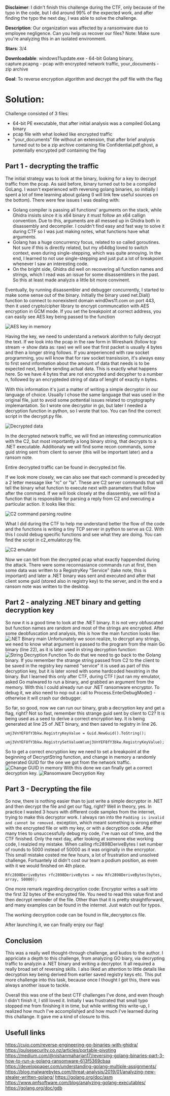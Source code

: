 **Disclaimer**: I didn't finish this challenge during the CTF, only because of the typo in the code, but I did around 99% of the expected work, and after finding the typo the next day, I was able to solve the challenge.

**Description**: Our organization was affected by a ransomware due to employee negligence. Can you help us recover our files? Note: Make sure you're analyzing this in an isolated environment.

**Stars**: 3/4

**Downloadable**: windows11update.exe - 64-bit Golang binary, capture.pcapng - pcap with encrypted network traffic, your_documents - zip archive

**Goal**: To reverse encryption algorithm and decrypt the pdf file with the flag

# Solution:

Challenge consisted of 3 files:
 * 64-bit PE executable, that after initial analysis was a compiled GoLang binary
 * pcap file with what looked like encrypted traffic
 * "your_documents" file without an extension, that after brief analysis turned out to be a zip archive containing file Confidential.pdf.ghost, a potentially encrypted pdf containing the flag

## Part 1 - decrypting the traffic
The initial strategy was to look at the binary, looking for a key to decrypt traffic from the pcap. As said before, binary turned out to be a compiled GoLang. I wasn't experienced with reversing golang binaries, so initially I spent a lot of time learning about golang (I will link few useful sources on the bottom). There were few issues I was dealing with:
 * Golang compiler is passing all functions' arguments on the stack, while Ghidra insists since it is x64 binary it must follow an x64 callign convention. Due to this, arguments are all messed up in Ghidra both in disassembly and decompiler. I couldn't find easy and fast way to solve it during CTF so I was just making notes, what functions have what arguments.
 * Golang has a huge concurrency focus, related to so called goroutines. Not sure if this is directly related, but my x64dbg loved to switch context, even during single-stepping, which was quite annoying. In the end, I learned to not use single-stepping and just put a lot of breakpoint whenever I saw an interesting code.
 * On the bright side, Ghidra did well on recovering all function names and strings, which I read was an issue for some disassemblers in the past. So this at least made analyzis a little bit more convinent.

Eventually, by running disassembler and debugger concurrently, I started to make some sense out of the binary. Initially the binary used net.Dial() function to connect to nonexistent domain wind0ws11.com on port 443, then it used crypto/cipher library to encrypt communcation with AES encryption in GCM mode. If you set the breakpoint at correct address, you can easily see AES key being passed to the function

![AES key in memory](img/network_decryption_key.PNG)

Having the key, we need to understand a network alorithm to fully decrypt the text. If we look into the pcap in the raw form in Wireshark (follow tcp stream -> show data as: raw) we will see that first packet is usually 4 bytes and then a longer string follows. If you areperienced with raw socket programming, you will know that for raw socket transission, it's always easy to first send information about the amount of data that needs is to be expected next, before sending actual data. This is exactly what happens here. So we have 4 bytes that are not encrypted and decypher to a number n, followed by an encrypteded string of data of lenght of exactly n bytes.

With this information it's just a matter of writing a simple decryptor in our language of choice. Usually I chose the same language that was used in the original file, just to avoid some pottential issues related to cryptography implemantation. So I wrote one decryptor in go, but later I needed a decryption function in python, so I wrote that too. 
You can find the correct script in the decrypt.py file.

![Decrypted data](img/decrypted_data.PNG)

In the decrypted network traffic, we will find an interesting communication with the C2, but most importantly a long binary string, that decrypts to a .NET executable. Additionaly we will find some recon commands, some guid string sent from client to server (this will be important later) and a ransom note.

Entire decrypted traffic can be found in decrypted.txt file.

If we look more closely, we can also see that each command is preceded by a 2 letter message like "rc" or "la". These are C2 server commands that will tell the binary what function to execute next with parameters that follow after the command. If we will look closely at the diassembly, we will find a function that is responsible for parsing a reply from C2 and executing a particular action. It looks like this:

![C2 command parsing routine](img/C2Comms.PNG)

What I did during the CTF to help me understand better the flow of the code and the functions is writing a tiny TCP server in python to serve as C2. With this I could debug specific functions and see what they are doing. You can find the script in c2_emulator.py file.

![C2 emulator](img/c2_emulator.png)

Now we can tell from the decrypted pcap what exactly happended during the attack. There were some reconnasiance commands run at first, then some data was written to a RegistryKey "Service" (take note, this is important) and later a .NET binary was sent and executed and after that client some guid (stored also in registry key) to the server, and in the end a ransom note was written to the desktop.

## Part 2 - analyzing .NET binary and getting decryption key

So now it is a good time to look at the .NET binary. It is not very obfuscated but function names are random and most of the strings are encrypted. After some deobfuscation and analysis, this is how the main function looks like:
![.NET Binary main](img/dotnetmain.png)
Unfortunately we soon realize, to decrypt any strings, we need to know what argument is passed to the program from the main Go binary (line 22), as it is later used in string decryption function:
![String Decryption Function](img/decryptstring.png)
To do that we need to go back to the Golang binary. If you remember the strange string passed from C2 to the client to be saved in the registry key named "service" it is used as part of this decryption key, but it is later xored with some hardcoded hexstring in the binary. But I learned this only after CTF, during CTF I jsut ran my emulator, asked Go malwared to run a binary, and grabbed an argument from the memory. With this I could already run our .NET ransomware encryptor. To debug it, we also need to nop out a call to Process.EnterDebugMode() - otherwise it will crash our debugger.

So far, so good, now we can run our binary, grab a decryption key and get a flag, right? Not so fast, remember this strange guid sent by client to C2? It is being used as a seed to derive a correct encryption key. It is being generated at line 25 of .NET binary, and then saved to registry in line 26.

```cp
umj3VnYEF8fY3bkw.RegistryKeyValue = Guid.NewGuid().ToString();
         umj3VnYEF8fY3bkw.RegistrySetValueW(umj3VnYEF8fY3bkw.RegistryKeyValue);
```

So to get a correct encryption key we need to set a breakpoint at the beginning of DecryptString function, and change in memory a randomly generated GUID for the one we got from the network traffic.
![Change GUID in memory](img/guid_memory.png)
With this done we can finally get a correct decryption key.
![Ransomware Decryption Key](img/file_decryption_key.png)

## Part 3 - Decrypting the file
So now, there is nothing easier than to just write a simple decryptor in .NET and then decrypt the file and get our flag, right? Well in theory, yes. In practice I wasted 3 hours with different code samples from the internet, trying to make this decryptor work. I always ran into the `Padding is invalid and cannot be removed.` exception, which meant something is wrong either with the encrypted file or with my key, or with a decryption code. After many tries to unsuccessfully debug my code, I've ruan out of time, and the CTF finished. Only the next day, after looking at someone else working code, I realzied my mistake. When calling rfc2898DeriveBytes I set number of rounds to 5000 instead of 50000 as it was originally in the encryptor. This small mistake costed me few hours, a lot of frustration and unsolved challenge. Fortuantely id didn't cost our team a podium position, as even with it we would finished on 4th place.

```cp
Rfc2898DeriveBytes rfc2898DeriveBytes = new Rfc2898DeriveBytes(bytes, array, 50000);
```
One more remark regarding decryption code: Encryptor writes a salt into the first 32 bytes of the encrypted file. You need to read this value first and then decrypt reminder of the file. Other than that it is pretty straightforward, and many examples can be found in the internet. Just watch out for typos.

The working decryption code can be found in file_decryptor.cs file.

After launching it, we can finally enjoy our flag!

## Conclusion
This was a really well thought-through challenge, and kudos to the author. I appriciate a depth to this challenge, from analyzing GO biary, via decrypting traffic to analyzin a .NET binary and writing a decryptor. It all required a really broad set of reversing skills. I also liked an attention to little details like decryption key being derived from earlier saved registry keys etc. This put more challenge into this task, because once I thought I got this, there was always another issue to tackle.

Overall this was one of the best CTF challenges I've done, and even though I didn't finish it, I still loved it. Initially I was frustrated that small typo stopped me from finishing it in time, but while writting this write-up, I realized how much I've accomplishjed and how much I've learned during this challange. It gave me a kind of closure to this.

## Usefull links
https://cujo.com/reverse-engineering-go-binaries-with-ghidra/
https://pulsesecurity.co.nz/articles/portable-pivoting
https://medium.com/@nishanmaharjan17/reversing-golang-binaries-part-3-how-to-run-a-golang-ransomware-613f5369cbaa
https://developpaper.com/understanding-golang-multiple-assignments/
https://blog.malwarebytes.com/threat-analysis/2019/01/analyzing-new-stealer-written-golang/
https://golang.org/doc/asm
https://www.pnfsoftware.com/blog/analyzing-golang-executables/
https://golang.org/doc/gdb
